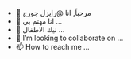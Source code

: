 - 👋 مرحباً, انا @رايزل جورج
- 👀 انا مهتم بي ...
- 🌱 نيك الاطفال ...
- 💞️ I’m looking to collaborate on ...
- 📫 How to reach me ...

<!---
Raizelbot/Raizelbot is a ✨ special ✨ repository because its `README.md` (this file) appears on your GitHub profile.
You can click the Preview link to take a look at your changes.
--->
